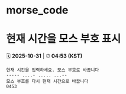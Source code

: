 # morse_code
# 현재 시간을 모스 부호 표시
<!-- MORSE_TIME_START -->
🗓️ **2025-10-31** | ⏰ **04:53 (KST)**

```
현재 시간을 입력하세요. 모스 부호로 바꿉니다
----- ....- ..... ...--
모스 부호를 다시 현재 시간으로 바꿉니다
0453
```
<!-- MORSE_TIME_END -->
